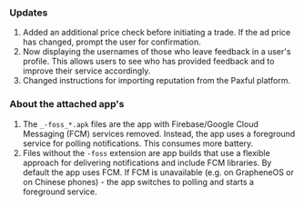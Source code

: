 ### Updates
1. Added an additional price check before initiating a trade. If the ad price has changed, prompt the user for confirmation.
2. Now displaying the usernames of those who leave feedback in a user's profile. This allows users to see who has provided feedback and to improve their service accordingly.
3. Changed instructions for importing reputation from the Paxful platform.



### About the attached app's
1. The `_-foss_*.apk` files are the app with Firebase/Google Cloud Messaging (FCM) services removed. Instead, the app uses a foreground service for polling notifications. This consumes more battery.
2. Files without the `-foss` extension are app builds that use a flexible approach for delivering notifications and include FCM libraries. By default the app uses FCM. If FCM is unavailable (e.g. on GrapheneOS or on Chinese phones) - the app switches to polling and starts a foreground service.